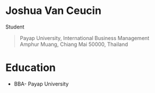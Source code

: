 
# Joshua Van Ceucin
Student
> Payap University, International Business Management <br />
> Amphur Muang, Chiang Mai 50000, Thailand<br />
# Education
* BBA- Payap University
